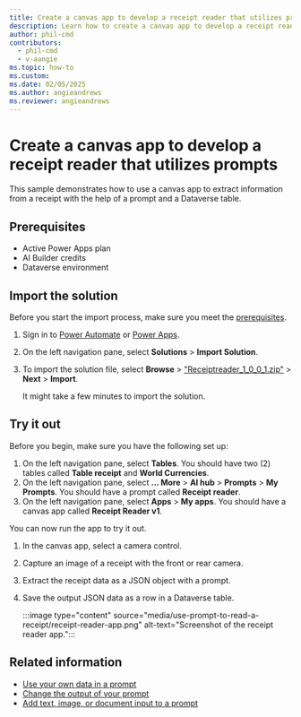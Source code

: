```yaml
---
title: Create a canvas app to develop a receipt reader that utilizes prompts
description: Learn how to create a canvas app to develop a receipt reader that utilizes prompts.
author: phil-cmd
contributors:
  - phil-cmd
  - v-aangie
ms.topic: how-to
ms.custom:
ms.date: 02/05/2025
ms.author: angieandrews
ms.reviewer: angieandrews
---
```


# Create a canvas app to develop a receipt reader that utilizes prompts

This sample demonstrates how to use a canvas app to extract information from a receipt with the help of a prompt and a Dataverse table.

## Prerequisites

- Active Power Apps plan
- AI Builder credits
- Dataverse environment

## Import the solution

Before you start the import process, make sure you meet the [prerequisites](#prerequisites).

1. Sign in to [Power Automate](https://make.powerautomate.com/) or [Power Apps](https://make.powerapps.com/).
1. On the left navigation pane, select **Solutions** > **Import Solution**.
1. To import the solution file, select **Browse** > ["Receiptreader_1_0_0_1.zip"](https://go.microsoft.com/fwlink/?linkid=2301859) > **Next** > **Import**.

    It might take a few minutes to import the solution.

## Try it out

Before you begin, make sure you have the following set up:

1. On the left navigation pane, select **Tables**. You should have two (2) tables called **Table receipt** and **World Currencies**.
1. On the left navigation pane, select **... More** > **AI hub** > **Prompts** > **My Prompts**. You should have a prompt called **Receipt reader**.
1. On the left navigation pane, select **Apps** > **My apps**. You should have a canvas app called **Receipt Reader v1**.

You can now run the app to try it out.

1. In the canvas app, select a camera control.
1. Capture an image of a receipt with the front or rear camera.
1. Extract the receipt data as a JSON object with a prompt.
1. Save the output JSON data as a row in a Dataverse table.

    :::image type="content" source="media/use-prompt-to-read-a-receipt/receipt-reader-app.png" alt-text="Screenshot of the receipt reader app.":::

## Related information

- [Use your own data in a prompt](use-your-own-prompt-data.md)
- [Change the output of your prompt](change-prompt-output.md)
- [Add text, image, or document input to a prompt](add-inputs-prompt.md)

